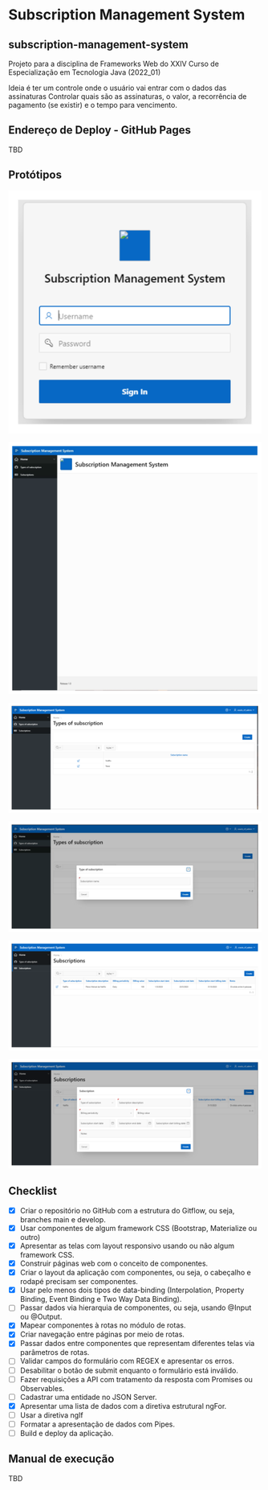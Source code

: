 # Subscription Management System

## subscription-management-system
Projeto para a disciplina de Frameworks Web do XXIV Curso de Especialização em Tecnologia Java (2022_01)

Ideia é ter um controle onde o usuário vai entrar com o dados das assinaturas
Controlar quais são as assinaturas, o valor, a recorrência de pagamento (se existir) e o tempo para vencimento.

## Endereço de Deploy - GitHub Pages
TBD

## Protótipos
![Login](wireframes/Page%201.svg)

![Home + Menu](wireframes/Page%202.svg)

![Types of Subscription - List](wireframes/Page%203.svg)

![Type of Subscription - Form](wireframes/Page%204.svg)

![Subscriptions - List](wireframes/Page%205.svg)

![Subscription - Form](wireframes/Page%206.svg)

## Checklist

- [X] Criar o repositório no GitHub com a estrutura do Gitflow, ou seja, branches main e develop.
- [X] Usar componentes de algum framework CSS (Bootstrap, Materialize ou outro)
- [X] Apresentar as telas com layout responsivo usando ou não algum framework CSS.
- [X] Construir páginas web com o conceito de componentes.
- [X] Criar o layout da aplicação com componentes, ou seja, o cabeçalho e rodapé precisam ser componentes.
- [X] Usar pelo menos dois tipos de data-binding (Interpolation, Property Binding, Event Binding e Two Way Data Binding).
- [ ] Passar dados via hierarquia de componentes, ou seja, usando @Input ou @Output.
- [X] Mapear componentes à rotas no módulo de rotas.
- [X] Criar navegação entre páginas por meio de rotas.
- [X] Passar dados entre componentes que representam diferentes telas via parâmetros de rotas.
- [ ] Validar campos do formulário com REGEX e apresentar os erros.
- [ ] Desabilitar o botão de submit enquanto o formulário está inválido.
- [ ] Fazer requisições a API com tratamento da resposta com Promises ou Observables.
- [ ] Cadastrar uma entidade no JSON Server.
- [X] Apresentar uma lista de dados com a diretiva estrutural ngFor.
- [ ] Usar a diretiva ngIf
- [ ] Formatar a apresentação de dados com Pipes.
- [ ] Build e deploy da aplicação.

## Manual de execução
TBD
